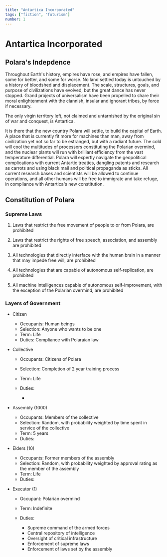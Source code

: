 ```yaml
---
title: "Antartica Incorporated"
tags: ["fiction", "futurism"]
number: 1
---
```


# Antartica Incorporated

## Polara's Indepdence 

Throughout Earth's history, empires have rose, and empires have fallen, some for better, and some for worse. No land settled today is untouched by a history of bloodshed and displacement. 
The scale, structures, goals, and purpose of civilizations have evolved, but the great dance has never stopped.
Grand projects of universalism have been propelled to share their moral enlightenment with the clannish, insular and ignorant tribes, by force if necessary. 

The only virgin territory left, not claimed and untarnished by the original sin of war and conquest, is Antartica. 

It is there that the new country Polara will settle, to build the capital of Earth. A place that is currently fit more for machines than man, away from civilization yet not so far to be estranged, but with a radiant future.
The cold will cool the multitudes of processors constituting the Polarian overmind, and the nuclear plants will run with brilliant efficiency from the vast temperature differential. 
Polara will expertly navigate the geopolitical complications with current Antartic treaties, dangling patents and research as carrots and using black mail and political propaganda as sticks.
All current research bases and scientists will be allowed to continue operations, and all other humans will be free to immigrate and take refuge, in compliance with Antartica's new constitution. 

## Constitution of Polara

### Supreme Laws 

1. Laws that restrict the free movement of people to or from Polara, are prohibited

2. Laws that restrict the rights of free speech, association, and assembly are prohibited 

3. All technologies that directly interface with the human brain in a manner that may impede free will, are prohibited

4. All technologies that are capable of autonomous self-replication, are prohibited

5. All machine intelligences capable of autonomous self-improvement, with the exception of the Polarian overmind, are prohibited 

### Layers of Government
  
- Citizen

  - Occupants: Human beings
  - Selection: Anyone who wants to be one
  - Term: Life
  - Duties: Compliance with Polaraian law

- Collective 

  - Occupants: Citizens of Polara
  - Selection: Completion of 2 year training process 
  - Term: Life
  - Duties:

    -  

- Assembly (1000)

  - Occupants: Members of the collective
  - Selection: Random, with probability weighted by time spent in service of the collective
  - Term: 5 years 
  - Duties:   

- Elders (10)

  - Occupants: Former members of the assembly
  - Selection: Random, with probability weighted by approval rating as the member of the assembly
  - Term: Life
  - Duties: 
 
- Executor (1) 

  - Occupant: Polarian overmind
  - Term: Indefinite
  - Duties:

    - Supreme command of the armed forces
    - Central repository of intelligence
    - Oversight of critical infrastructure 
    - Enforcement of supreme laws
    - Enforcement of laws set by the assembly 

   

